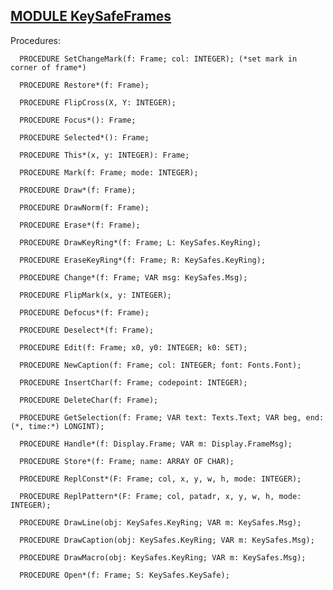 
## [MODULE KeySafeFrames](https://github.com/io-core/Attest/blob/main/KeySafeFrames.Mod)

Procedures:

```
  PROCEDURE SetChangeMark(f: Frame; col: INTEGER); (*set mark in corner of frame*)
```
```
  PROCEDURE Restore*(f: Frame);
```
```
  PROCEDURE FlipCross(X, Y: INTEGER);
```
```
  PROCEDURE Focus*(): Frame;
```
```
  PROCEDURE Selected*(): Frame;
```
```
  PROCEDURE This*(x, y: INTEGER): Frame;
```
```
  PROCEDURE Mark(f: Frame; mode: INTEGER);
```
```
  PROCEDURE Draw*(f: Frame);
```
```
  PROCEDURE DrawNorm(f: Frame);
```
```
  PROCEDURE Erase*(f: Frame);
```
```
  PROCEDURE DrawKeyRing*(f: Frame; L: KeySafes.KeyRing);
```
```
  PROCEDURE EraseKeyRing*(f: Frame; R: KeySafes.KeyRing);
```
```
  PROCEDURE Change*(f: Frame; VAR msg: KeySafes.Msg);
```
```
  PROCEDURE FlipMark(x, y: INTEGER);
```
```
  PROCEDURE Defocus*(f: Frame);
```
```
  PROCEDURE Deselect*(f: Frame);
```
```
  PROCEDURE Edit(f: Frame; x0, y0: INTEGER; k0: SET);
```
```
  PROCEDURE NewCaption(f: Frame; col: INTEGER; font: Fonts.Font);
```
```
  PROCEDURE InsertChar(f: Frame; codepoint: INTEGER);
```
```
  PROCEDURE DeleteChar(f: Frame);
```
```
  PROCEDURE GetSelection(f: Frame; VAR text: Texts.Text; VAR beg, end: (*, time:*) LONGINT);
```
```
  PROCEDURE Handle*(f: Display.Frame; VAR m: Display.FrameMsg);
```
```
  PROCEDURE Store*(f: Frame; name: ARRAY OF CHAR);
```
```
  PROCEDURE ReplConst*(F: Frame; col, x, y, w, h, mode: INTEGER);
```
```
  PROCEDURE ReplPattern*(F: Frame; col, patadr, x, y, w, h, mode: INTEGER);
```
```
  PROCEDURE DrawLine(obj: KeySafes.KeyRing; VAR m: KeySafes.Msg);
```
```
  PROCEDURE DrawCaption(obj: KeySafes.KeyRing; VAR m: KeySafes.Msg);
```
```
  PROCEDURE DrawMacro(obj: KeySafes.KeyRing; VAR m: KeySafes.Msg);
```
```
  PROCEDURE Open*(f: Frame; S: KeySafes.KeySafe);
```
